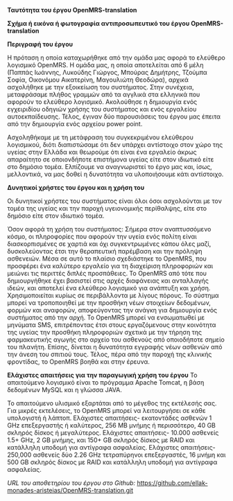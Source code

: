 **Ταυτότητα του έργου OpenMRS-translation**


**Σχήμα ή εικόνα ή φωτογραφία αντιπροσωπευτικό του έργου OpenMRS-translation**


**Περιγραφή του έργου**

Η πρόταση η οποία καταχωρήθηκε από την ομάδα μας αφορά το ελεύθερο λογισμικό OpenMRS. Η ομάδα μας, η οποία αποτελείται από 6 μέλη (Παππάς Ιωάννης, Λυκούδης Γιώργος, Μπούρας Δημήτρης, Τζούμπα Σοφία, Οικονόμου Αικατερίνη, Μαγουλιώτη Θεοδώρα), αρχικά ασχολήθηκε με την εξοικείωση του συστήματος. Στην συνέχεια, μεταφράσαμε πλήθος γραμμών από τα αγγλικά στα ελληνικά που αφορούν το ελεύθερο λογισμικό. Ακολούθησε η δημιουργία ενός εγχειριδίου οδηγιών χρήσης του συστήματος και ενός εργαλείου αυτοεκπαίδευσης. Τέλος, έγιναν δύο παρουσιάσεις του έργου μας έπειτα από την δημιουργία ενός αρχείου power point. 

Ασχοληθήκαμε με τη μετάφραση του συγκεκριμένου ελεύθερου λογισμικού, διότι διαπιστώσαμε ότι δεν υπάρχει αντίστοιχο στον χώρο της υγείας στην Ελλάδα και θεωρούμε ότι είναι ένα εργαλείο άκρως απαραίτητο σε οποιονδήποτε επιστήμονα υγείας είτε στον ιδιωτικό είτε στο δημόσιο τομέα. Ελπίζουμε να αναγνωριστεί το έργο μας και, ίσως, μελλοντικά, να μας δοθεί η δυνατότητα να υλοποιήσουμε κάτι αντίστοιχο.

**Δυνητικοί χρήστες του έργου και η χρήση του**

Οι δυνητικοί χρήστες του συστήματος είναι όλοι όσοι ασχολούνται με τον τομέα της υγείας και την παροχή υγειονομικής περίθαλψης, είτε στο δημόσιο είτε στον ιδιωτικό τομέα.

Όσον αφορά τη χρήση του συστήματος: Σήμερα στον αναπτυσσόμενο κόσμο, οι πληροφορίες που αφορούν την υγεία ενός πολίτη είναι διασκορπισμένες σε χαρτιά και όχι συγκεντρωμένες κάπου όλες μαζί, δυσκολεύοντας έτσι την θεραπευτική παρέμβαση και την πρόληψη ασθενειών. Μέσα σε αυτό το πλαίσιο σχεδιάστηκε το OpenMRS, που προσφέρει ένα καλύτερο εργαλείο για τη διαχείριση πληροφοριών και μειώνει τις περιττές διπλές προσπάθειες. Το OpenMRS από τότε που δημιουργήθηκε έχει βασιστεί στις αρχές διαφάνειας και ανταλλαγής ιδεών, και αποτελεί ένα ελεύθερο λογισμικό για ανάπτυξη και χρήση. Χρησιμοποιείται κυρίως σε περιβάλλοντα με λίγους πόρους. Το σύστημα μπορεί να τροποποιηθεί με την προσθήκη νέων στοιχείων δεδομένων, φορμών και αναφορών, αποφεύγοντας την ανάγκη για δημιουργία ενός συστήματος από την αρχή. Το OpenMRS μπορεί να ενσωματωθεί με μηνύματα SMS, επιτρέποντας έτσι στους εργαζόμενους στην κοινότητα της υγείας την προσθήκη πληροφοριών σχετικά με την τήρηση της φαρμακευτικής αγωγής στο αρχείο του ασθενούς από οποιοδήποτε σημείο του πλανήτη. Επίσης, δίνεται η δυνατότητα εγγραφής νέων ασθενών από την άνεση του σπιτιού τους. Τέλος, πέρα από την παροχή της κλινικής φροντίδας, το OpenMRS βοηθά και στην έρευνα.

**Ελάχιστες απαιτήσεις για την παραγωγική χρήση του έργου**
Το απαιτούμενο λογισμικό είναι το πρόγραμμα Apache Tomcat, η βάση δεδομένων MySQL και η γλώσσα JAVA.

Το απαιτούμενο υλισμικό εξαρτάται από το μέγεθος της εκτέλεσής σας. Για μικρές εκτελέσεις, το OpenMRS μπορεί να λειτουργήσει σε κάθε υπολογιστή ή λάπτοπ.
Ελάχιστες απαιτήσεις- εκατοντάδες ασθενών
	1 GHz επεξεργαστής ή καλύτερος, 256 MB μνήμης ή περισσότερο, 40 GB σκληρός δίσκος ή μεγαλύτερος. 
Ελάχιστες απαιτήσεις- 10.000 ασθενείς
	1.5+ GHz, 2 GB μνήμης, και 150+ GB σκληρός δίσκος  με RAID και κατάλληλη υποδομή για αντίγραφα ασφαλείας.
Ελάχιστες απαιτήσεις- 250,000 ασθενείς
	δύο 2.26 GHz τετραπύρηνοι επεξεργαστές, 16 μνήμη και 500 GB σκληρός δίσκος με RAID και κατάλληλη υποδομή για αντίγραφα ασφαλείας.


*URL του αποθετηρίου του έργου στο Github:* https://github.com/ellak-monades-aristeias/OpenMRS-translation.git
